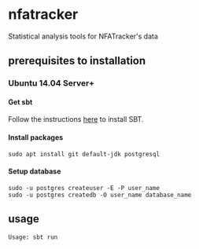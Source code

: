 # nfatracker
Statistical analysis tools for NFATracker's data
## prerequisites to installation
### Ubuntu 14.04 Server+
#### Get sbt
Follow the instructions [here](http://www.scala-sbt.org/release/docs/Installing-sbt-on-Linux.html) to install SBT.
#### Install packages
    sudo apt install git default-jdk postgresql
#### Setup database
    sudo -u postgres createuser -E -P user_name
    sudo -u postgres createdb -O user_name database_name
## usage
    Usage: sbt run

